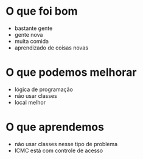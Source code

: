 # O que foi bom
* bastante gente
* gente nova
* muita comida
* aprendizado de coisas novas

# O que podemos melhorar
* lógica de programação
* não usar classes
* local melhor

# O que aprendemos
* não usar classes nesse tipo de problema
* ICMC está com controle de acesso
